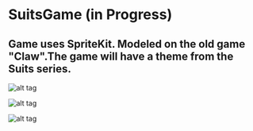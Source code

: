 # SuitsGame (in Progress)

## Game uses SpriteKit. Modeled on the old game "Claw".The game will have a theme from the Suits series.

![alt tag](https://user-images.githubusercontent.com/45259348/92417439-69108200-f162-11ea-988a-1f9a00ea7aa8.png)

![alt tag](https://user-images.githubusercontent.com/45259348/92417431-60b84700-f162-11ea-8284-c8961ce1d3d8.png)

![alt tag](https://user-images.githubusercontent.com/45259348/92477689-55583080-f1e1-11ea-9a94-ccc69fddf674.png)


